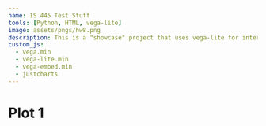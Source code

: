 ```yaml
---
name: IS 445 Test Stuff
tools: [Python, HTML, vega-lite]
image: assets/pngs/hw8.png
description: This is a "showcase" project that uses vega-lite for interactive viz!
custom_js:
  - vega.min
  - vega-lite.min
  - vega-embed.min
  - justcharts
---
```



# Plot 1

<vegachart schema-url="{{ site.baseurl }}/assets/json/final_project_test_chart_4.json" style="width: 100%"></vegachart>


